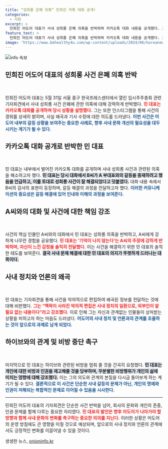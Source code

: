 ```yaml
---
title: “성희롱 은폐 의혹” 민희진 카톡 대화 공개!
categories:
  - 사회
excerpt: >
  민희진 어도어 대표가 사내 성희롱 은폐 의혹을 반박하며 카카오톡 대화 내용을 공개했다. 그녀는 A 부대표를 강하게 추궁하며 사건의 진실성을 강조하고, 악의적 편집을 비판했다.
feature_text: >
  민희진 어도어 대표가 사내 성희롱 은폐 의혹을 반박하며 카카오톡 대화 내용을 공개했다. 그녀는 A 부대표를 강하게 추궁하며 사건의 진실성을 강조하고, 악의적 편집을 비판했다.
image: 'https://www.behealthy4u.com/wp-content/uploads/2024/06/koreanews.jpg'
---
```


<p><img src="https://www.behealthy4u.com/wp-content/uploads/2024/06/koreanews.jpg" alt="info 속보" /></p>

<h2 data-ke-size="size26">민희진 어도어 대표의 성희롱 사건 은폐 의혹 반박</h2>

<p data-ke-size="size16">&nbsp;</p>

<p>민희진 어도어 대표는 5월 31일 서울 중구 한국프레스센터에서 열린 임시주주총회 관련 기자회견에서 사내 성희롱 사건 은폐에 관한 의혹에 대해 강력하게 반박했다. <b><span style="color: #ee2323;">민 대표는 카카오톡 대화를 공개하며 당시 상황을 설명했다.</span></b> 그는 또한 인스타그램을 통해 사건의 경위를 상세히 밝히며, 사실 왜곡과 기사 수정에 대한 의도를 드러냈다. <b><span style="color: #1a5490;">이번 사건은 어도어 내부의 갈등 상황을 보여주는 중요한 사례로, 향후 사내 문화 개선의 필요성을 대두시키는 계기가 될 수 있다.</span></b></p>

<h2 data-ke-size="size26">카카오톡 대화 공개로 반박한 민 대표</h2>

<p data-ke-size="size16">&nbsp;</p>

<p>민 대표는 내부에서 벌어진 카카오톡 대화를 공개하며 사내 성희롱 사건과 관련된 의혹을 해소하고자 했다. <b><span style="background-color: #21538527;">민 대표는 당시 대화에서 B씨가 A 부대표와의 갈등을 중재하려고 했음을 언급하고, 이를 토대로 성희롱 사건이 잘 해결되었다고 덧붙였다.</span></b> 대화 내용 속에서 B씨의 감사의 표현이 등장하며, 갈등 해결의 과정을 전달하고자 했다. <b><span style="color: #1a5490;">이러한 커뮤니케이션의 중요성은 갈등 해결에 있어 인내와 이해의 과정을 보여준다.</span></b></p>

<h2 data-ke-size="size26">A씨와의 대화 및 사건에 대한 책임 강조</h2>

<p data-ke-size="size16">&nbsp;</p>

<p>사건의 핵심 인물인 A씨와의 대화에서 민 대표는 성희롱 의혹을 반박하고, A씨에게 강하게 나무란 경험을 공유했다. <b><span style="color: #ee2323;">민 대표는 ‘기억이 나지 않는다’는 A씨의 주장에 강하게 반박하며, 자신이 느낀 감정을 솔직히 전달했다.</span></b> 이는 사건을 해결하기 위한 민 대표의 솔직한 태도를 보여준다. <b><span style="background-color: #21538527;">결국 사내 문제 해결에 대한 민 대표의 의지가 뚜렷하게 드러나는 대목이다.</span></b></p>

<h2 data-ke-size="size26">사내 정치와 언론의 왜곡</h2>

<p data-ke-size="size16">&nbsp;</p>

<p>민 대표는 기자회견을 통해 사건을 악의적으로 편집하여 왜곡된 정보를 전달하는 것에 대해 비판했다. <b><span style="color: #ee2323;">그는 “맥락이 사라진 악의적 편집은 사내 정치의 일환으로, 외부인이 알 필요 없는 내용이다”라고 강조했다.</span></b> 이로 인해 그는 자신과 관계없는 인물들이 상처받는 상황을 피하고자 하는 마음도 드러냈다. <b><span style="color: #1a5490;">어도어의 사내 정치 및 언론과의 관계를 조율하는 것이 앞으로의 과제로 남게 되었다.</span></b></p>

<h2 data-ke-size="size26">하이브와의 관계 및 비방 중단 촉구</h2>

<p data-ke-size="size16">&nbsp;</p>

<p>마지막으로 민 대표는 하이브와 관련된 비방을 멈춰 줄 것을 간곡히 요청했다. <b><span style="background-color: #21538527;">민 대표는 개인에 대한 비방과 인권을 재고해줄 것을 당부하며, 무분별한 비방행위가 개인의 삶에 미치는 영향에 대해 강조했다.</span></b> 이는 그의 의도와 관계의 본질을 다시금 돌아보게 하는 계기가 될 수 있다. <b><span style="color: #1a5490;">결론적으로 이 사건은 단순한 사내 갈등의 문제가 아닌, 개인의 명예와 인권이 저해되는 복합적인 문제로 이어질 수 있음을 시사한다.</span></b></p>

<hr>

<p data-ke-size="size16"></p>

<p>민희진 어도어 대표의 기자회견은 단순한 사건 반박을 넘어, 회사의 문화와 개인의 존중, 인권 문제를 함께 다루는 중요한 자리였다. <b><span style="color: #ee2323;">민 대표의 발언은 향후 어도어가 나아가야 할 방향과 함께 사내 문화의 변화를 촉구하는 중요한 의의를 지닌다.</span></b> 이러한 상황은 어도어의 운영 방침에도 큰 영향을 미칠 것으로 예상되며, 앞으로의 사내 정치와 언론의 관계에서도 긍정적인 변화를 이끌어낼 수 있을 것이다. </p>

<p data-ke-size="size16"></p>
생생한 뉴스, <a href="https://onioninfo.kr" rel="dofollow">onioninfo.kr</a>



